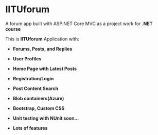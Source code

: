 # IITUforum

A forum app built with ASP.NET Core MVC as a project work for <b>.NET course</b>

This is <strong>IITUforum</strong> Application with:

* <b>Forums, Posts, and Replies</b>

* <b>User Profiles</b>

* <b>Home Page with Latest Posts</b>

* <b>Registration/Login</b>

* <b>Post Content Search</b>

* <b>Blob containers(Azure)</b>

* <b>Bootstrap, Custom CSS</b>

* <b>Unit testing with NUnit soon...</b> 

* <b>Lots of features</b>
